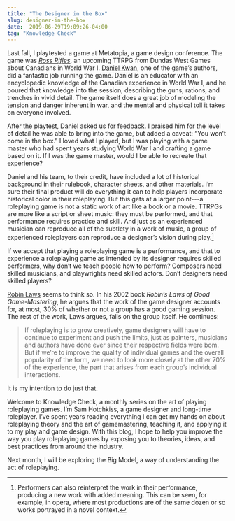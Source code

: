 ```yaml
---
title: "The Designer in the Box"
slug: designer-in-the-box
date:  2019-06-29T19:09:26-04:00
tag: "Knowledge Check"
---
```


Last fall, I playtested a game at Metatopia, a game design conference. The game was _[Ross Rifles](https://www.dundaswestgames.com/rossrifles/)_, an upcoming TTRPG from Dundas West Games about Canadians in World War I. [Daniel Kwan](https://twitter.com/DanielHKwan), one of the game’s authors, did a fantastic job running the game. Daniel is an educator with an encyclopedic knowledge of the Canadian experience in World War I, and he poured that knowledge into the session, describing the guns, rations, and trenches in vivid detail. The game itself does a great job of modeling the tension and danger inherent in war, and the mental and physical toll it takes on everyone involved.

After the playtest, Daniel asked us for feedback. I praised him for the level of detail he was able to bring into the game, but added a caveat: “You won’t come in the box.” I loved what I played, but I was playing with a game master who had spent years studying World War I and crafting a game based on it. If I was the game master, would I be able to recreate that experience?

Daniel and his team, to their credit, have included a lot of historical background in their rulebook, character sheets, and other materials. I’m sure their final product will do everything it can to help players incorporate historical color in their roleplaying. But this gets at a larger point---a roleplaying game is not a static work of art like a book or a movie. TTRPGs are more like a script or sheet music: they must be performed, and that performance requires practice and skill. And just as an experienced musician can reproduce all of the subtlety in a work of music, a group of experienced roleplayers can reproduce a designer’s vision during play.[^opera]

If we accept that playing a roleplaying game is a performance, and that to experience a roleplaying game as intended by its designer requires skilled performers, why don’t we teach people how to perform? Composers need skilled musicians, and playwrights need skilled actors. Don’t designers need skilled players?

[Robin Laws](https://twitter.com/RobinDLaws) seems to think so. In his 2002 book _Robin’s Laws of Good Game-Mastering_, he argues that the work of the game designer accounts for, at most, 30% of whether or not a group has a good gaming session. The rest of the work, Laws argues, falls on the group itself. He continues:

> If roleplaying is to grow creatively, game designers will have to continue to experiment and push the limits, just as painters, musicians and authors have done ever since their respective fields were bom. But if we’re to improve the quality of individual games and the overall popularity of the form, we need to look more closely at the other 70% of the experience, the part that arises from each group’s individual interactions.

It is my intention to do just that.

Welcome to Knowledge Check, a monthly series on the art of playing roleplaying games. I’m Sam Hotchkiss, a game designer and long-time roleplayer. I’ve spent years reading everything I can get my hands on about roleplaying theory and the art of gamemastering, teaching it, and applying it to my play and game design. With this blog, I hope to help you improve the way you play roleplaying games by exposing you to theories, ideas, and best practices from around the industry.

Next month, I will be exploring the Big Model, a way of understanding the act of roleplaying.

[^opera]: Performers can also reinterpret the work in their performance, producing a new work with added meaning. This can be seen, for example, in opera, where most productions are of the same dozen or so works portrayed in a novel context.
